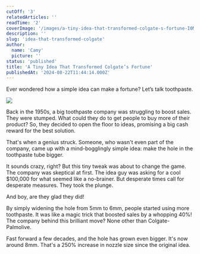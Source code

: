 ```yaml
---
cutOff: '3'
relatedArticles: ''
readTime: '2'
coverImage: '/images/a-tiny-idea-that-transformed-colgate-s-fortune-I0Mj.jpg'
description: ''
slug: 'idea-that-transformed-colgate'
author:
  name: 'Camy'
  picture: ''
status: 'published'
title: 'A Tiny Idea That Transformed Colgate’s Fortune'
publishedAt: '2024-08-22T11:44:14.000Z'
---
```


Ever wondered how a simple idea can make a fortune? Let’s talk toothpaste.

![](/images/a-tiny-idea-that-transformed-colgate-s-fortune-c4NT.jpg)

Back in the 1950s, a big toothpaste company was struggling to boost sales. They were stumped. What could they do to get people to buy more of their product? So, they decided to open the floor to ideas, promising a big cash reward for the best solution.

That's when a genius struck. Someone, who wasn't even part of the company, came up with a mind-bogglingly simple idea: make the hole in the toothpaste tube bigger.

It sounds crazy, right? But this tiny tweak was about to change the game. The company was skeptical at first. The idea guy was asking for a cool $100,000 for what seemed like a no-brainer. But desperate times call for desperate measures. They took the plunge.

And boy, are they glad they did!

By simply widening the hole from 5mm to 6mm, people started using more toothpaste. It was like a magic trick that boosted sales by a whopping 40%! The company behind this brilliant move? None other than Colgate-Palmolive.

Fast forward a few decades, and the hole has grown even bigger. It's now around 8mm. That's a 250% increase in nozzle size since the original idea.